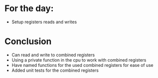 # For the day:
- Setup registers reads and writes

# Conclusion
- Can read and write to combined registers
- Using a private function in the cpu to work with combined registers
- Have named functions for the used combined registers for ease of use
- Added unit tests for the combined registers